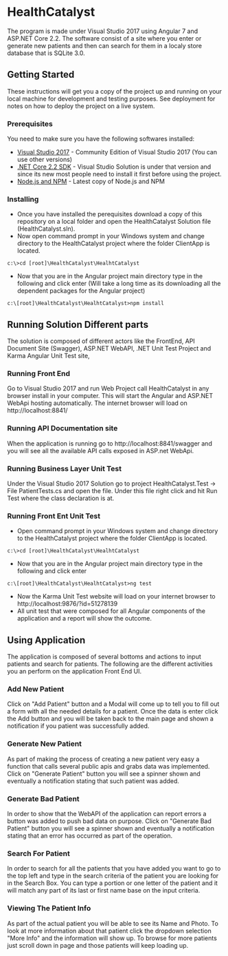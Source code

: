 # HealthCatalyst

The program is made under Visual Studio 2017 using Angular 7 and ASP.NET Core 2.2. The software consist of a site where you enter or generate new patients and then can search for them in a localy store database that is SQLite 3.0.

## Getting Started

These instructions will get you a copy of the project up and running on your local machine for development and testing purposes. See deployment for notes on how to deploy the project on a live system.

### Prerequisites

You need to make sure you have the following softwares installed:
* [Visual Studio 2017](https://visualstudio.microsoft.com/thank-you-downloading-visual-studio/?sku=Community&rel=15&rid=35000#) - Community Edition of Visual Studio 2017 (You can use other versions)
* [.NET Core 2.2 SDK](https://dotnet.microsoft.com/download/thank-you/dotnet-sdk-2.2.105-windows-x64-installer) - Visual Studio Solution is under that version and since its new most people need to install it first before using the project.
* [Node.js and NPM](https://nodejs.org/dist/v11.12.0/node-v11.12.0-x64.msi) - Latest copy of Node.js and NPM

### Installing

* Once you have installed the perequisites download a copy of this repository on a local folder and open the HealthCatalyst Solution file (HealthCatalyst.sln).
* Now open command prompt in your Windows system and change directory to the HealthCatalyst project where the folder ClientApp is located.

```
c:\>cd [root]\HealthCatalyst\HealhtCatalyst
```

* Now that you are in the Angular project main directory type in the following and click enter (Will take a long time as its downloading all the dependent packages for the Angular project)

```
c:\[root]\HealthCatalyst\HealhtCatalyst>npm install
```

## Running Solution Different parts

The solution is composed of different actors like the FrontEnd, API Document Site (Swagger), ASP.NET WebAPI, .NET Unit Test Project and Karma Angular Unit Test site, 

### Running Front End

Go to Visual Studio 2017 and run Web Project call HealthCatalyst in any browser install in your computer. This will start the Angular and ASP.NET WebApi hosting automatically. The internet browser will load on http://localhost:8841/

### Running API Documentation site

When the application is running go to http://localhost:8841/swagger and you will see all the available API calls exposed in ASP.net WebApi.

### Running Business Layer Unit Test

Under the Visual Studio 2017 Solution go to project HealthCatalyst.Test -> File PatientTests.cs and open the file. Under this file right click and hit Run Test where the class declaration is at.

### Running Front Ent Unit Test

* Open command prompt in your Windows system and change directory to the HealthCatalyst project where the folder ClientApp is located.

```
c:\>cd [root]\HealthCatalyst\HealhtCatalyst
```

* Now that you are in the Angular project main directory type in the following and click enter

```
c:\[root]\HealthCatalyst\HealhtCatalyst>ng test
```

* Now the Karma Unit Test website will load on your internet browser to http://localhost:9876/?id=51278139
* All unit test that were composed for all Angular components of the application and a report will show the outcome.

## Using Application

The application is composed of several bottoms and actions to input patients and search for patients. The following are the different activities you an perform on the application Front End UI.

### Add New Patient

Click on "Add Patient" button and a Modal will come up to tell you to fill out a form with all the needed details for a patient. Once the data is enter click the Add button and you will be taken back to the main page and shown a notification if you patient was successfully added.

### Generate New Patient

As part of making the process of creating a new patient very easy a function that calls several public apis and grabs data was implemented.
Click on "Generate Patient" button you will see a spinner shown and eventually a notification stating that such patient was added.

### Generate Bad Patient

In order to show that the WebAPI of the application can report errors a button was added to push bad data on purpose.
Click on "Generate Bad Patient" button you will see a spinner shown and eventually a notification stating that an error has occurred as part of the operation.

### Search For Patient

In order to search for all the patients that you have added you want to go to the top left and type in the search criteria of the patient you are looking for in the Search Box.
You can type a portion or one letter of the patient and it will match any part of its last or first name base on the input criteria.

### Viewing The Patient Info

As part of the actual patient you will be able to see its Name and Photo. To look at more information about that patient click the dropdown selection "More Info" and the information will show up.
To browse for more patients just scroll down in page and those patients will keep loading up.
